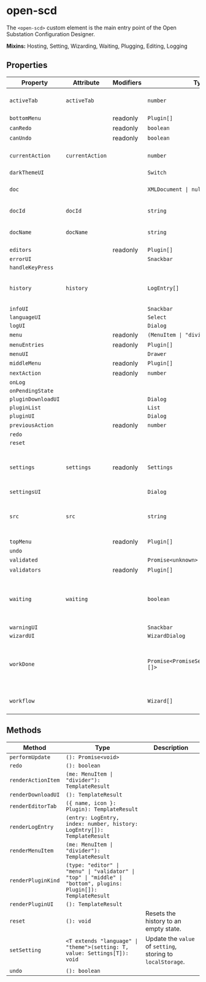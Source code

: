 # open-scd

The `<open-scd>` custom element is the main entry point of the
Open Substation Configuration Designer.

**Mixins:** Hosting, Setting, Wizarding, Waiting, Plugging, Editing, Logging

## Properties

| Property           | Attribute       | Modifiers | Type                                    | Default                         | Description                                      |
|--------------------|-----------------|-----------|-----------------------------------------|---------------------------------|--------------------------------------------------|
| `activeTab`        | `activeTab`     |           | `number`                                | 0                               | The currently active editor tab.                 |
| `bottomMenu`       |                 | readonly  | `Plugin[]`                              |                                 |                                                  |
| `canRedo`          |                 | readonly  | `boolean`                               |                                 |                                                  |
| `canUndo`          |                 | readonly  | `boolean`                               |                                 |                                                  |
| `currentAction`    | `currentAction` |           | `number`                                | -1                              | Index of the last [[`EditorAction`]] applied.    |
| `darkThemeUI`      |                 |           | `Switch`                                |                                 |                                                  |
| `doc`              |                 |           | `XMLDocument \| null`                   | null                            | The `XMLDocument` to be edited                   |
| `docId`            | `docId`         |           | `string`                                | ""                              | The UUID of the current [[`doc`]]                |
| `docName`          | `docName`       |           | `string`                                | ""                              | The name of the current [[`doc`]]                |
| `editors`          |                 | readonly  | `Plugin[]`                              |                                 |                                                  |
| `errorUI`          |                 |           | `Snackbar`                              |                                 |                                                  |
| `handleKeyPress`   |                 |           |                                         |                                 |                                                  |
| `history`          | `history`       |           | `LogEntry[]`                            | []                              | All [[`LogEntry`]]s received so far through [[`LogEvent`]]s. |
| `infoUI`           |                 |           | `Snackbar`                              |                                 |                                                  |
| `languageUI`       |                 |           | `Select`                                |                                 |                                                  |
| `logUI`            |                 |           | `Dialog`                                |                                 |                                                  |
| `menu`             |                 | readonly  | `(MenuItem \| "divider")[]`             |                                 |                                                  |
| `menuEntries`      |                 | readonly  | `Plugin[]`                              |                                 |                                                  |
| `menuUI`           |                 |           | `Drawer`                                |                                 |                                                  |
| `middleMenu`       |                 | readonly  | `Plugin[]`                              |                                 |                                                  |
| `nextAction`       |                 | readonly  | `number`                                |                                 |                                                  |
| `onLog`            |                 |           |                                         |                                 |                                                  |
| `onPendingState`   |                 |           |                                         |                                 |                                                  |
| `pluginDownloadUI` |                 |           | `Dialog`                                |                                 |                                                  |
| `pluginList`       |                 |           | `List`                                  |                                 |                                                  |
| `pluginUI`         |                 |           | `Dialog`                                |                                 |                                                  |
| `previousAction`   |                 | readonly  | `number`                                |                                 |                                                  |
| `redo`             |                 |           |                                         |                                 |                                                  |
| `reset`            |                 |           |                                         |                                 |                                                  |
| `settings`         | `settings`      | readonly  | `Settings`                              |                                 | Current [[`Settings`]] in `localStorage`, default to [[`defaults`]]. |
| `settingsUI`       |                 |           | `Dialog`                                |                                 |                                                  |
| `src`              | `src`           |           | `string`                                |                                 | The current file's URL. `blob:` URLs are *revoked after parsing*! |
| `topMenu`          |                 | readonly  | `Plugin[]`                              |                                 |                                                  |
| `undo`             |                 |           |                                         |                                 |                                                  |
| `validated`        |                 |           | `Promise<unknown>`                      | "Promise.resolve()"             |                                                  |
| `validators`       |                 | readonly  | `Plugin[]`                              |                                 |                                                  |
| `waiting`          | `waiting`       |           | `boolean`                               | false                           | Whether the element is currently waiting for some async work. |
| `warningUI`        |                 |           | `Snackbar`                              |                                 |                                                  |
| `wizardUI`         |                 |           | `WizardDialog`                          |                                 |                                                  |
| `workDone`         |                 |           | `Promise<PromiseSettledResult<void>[]>` | "Promise.allSettled(this.work)" | A promise which resolves once all currently pending work is done. |
| `workflow`         |                 |           | `Wizard[]`                              | []                              | FIFO queue of [[`Wizard`]]s to display.          |

## Methods

| Method             | Type                                             | Description                                      |
|--------------------|--------------------------------------------------|--------------------------------------------------|
| `performUpdate`    | `(): Promise<void>`                              |                                                  |
| `redo`             | `(): boolean`                                    |                                                  |
| `renderActionItem` | `(me: MenuItem \| "divider"): TemplateResult`    |                                                  |
| `renderDownloadUI` | `(): TemplateResult`                             |                                                  |
| `renderEditorTab`  | `({ name, icon }: Plugin): TemplateResult`       |                                                  |
| `renderLogEntry`   | `(entry: LogEntry, index: number, history: LogEntry[]): TemplateResult` |                                                  |
| `renderMenuItem`   | `(me: MenuItem \| "divider"): TemplateResult`    |                                                  |
| `renderPluginKind` | `(type: "editor" \| "menu" \| "validator" \| "top" \| "middle" \| "bottom", plugins: Plugin[]): TemplateResult` |                                                  |
| `renderPluginUI`   | `(): TemplateResult`                             |                                                  |
| `reset`            | `(): void`                                       | Resets the history to an empty state.            |
| `setSetting`       | `<T extends "language" \| "theme">(setting: T, value: Settings[T]): void` | Update the `value` of `setting`, storing to `localStorage`. |
| `undo`             | `(): boolean`                                    |                                                  |
